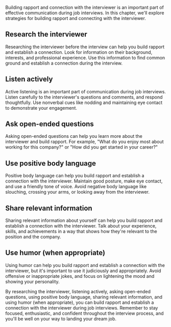 
Building rapport and connection with the interviewer is an important part of effective communication during job interviews. In this chapter, we'll explore strategies for building rapport and connecting with the interviewer.

Research the interviewer
------------------------

Researching the interviewer before the interview can help you build rapport and establish a connection. Look for information on their background, interests, and professional experience. Use this information to find common ground and establish a connection during the interview.

Listen actively
---------------

Active listening is an important part of communication during job interviews. Listen carefully to the interviewer's questions and comments, and respond thoughtfully. Use nonverbal cues like nodding and maintaining eye contact to demonstrate your engagement.

Ask open-ended questions
------------------------

Asking open-ended questions can help you learn more about the interviewer and build rapport. For example, "What do you enjoy most about working for this company?" or "How did you get started in your career?"

Use positive body language
--------------------------

Positive body language can help you build rapport and establish a connection with the interviewer. Maintain good posture, make eye contact, and use a friendly tone of voice. Avoid negative body language like slouching, crossing your arms, or looking away from the interviewer.

Share relevant information
--------------------------

Sharing relevant information about yourself can help you build rapport and establish a connection with the interviewer. Talk about your experience, skills, and achievements in a way that shows how they're relevant to the position and the company.

Use humor (when appropriate)
----------------------------

Using humor can help you build rapport and establish a connection with the interviewer, but it's important to use it judiciously and appropriately. Avoid offensive or inappropriate jokes, and focus on lightening the mood and showing your personality.

By researching the interviewer, listening actively, asking open-ended questions, using positive body language, sharing relevant information, and using humor (when appropriate), you can build rapport and establish a connection with the interviewer during job interviews. Remember to stay focused, enthusiastic, and confident throughout the interview process, and you'll be well on your way to landing your dream job.

